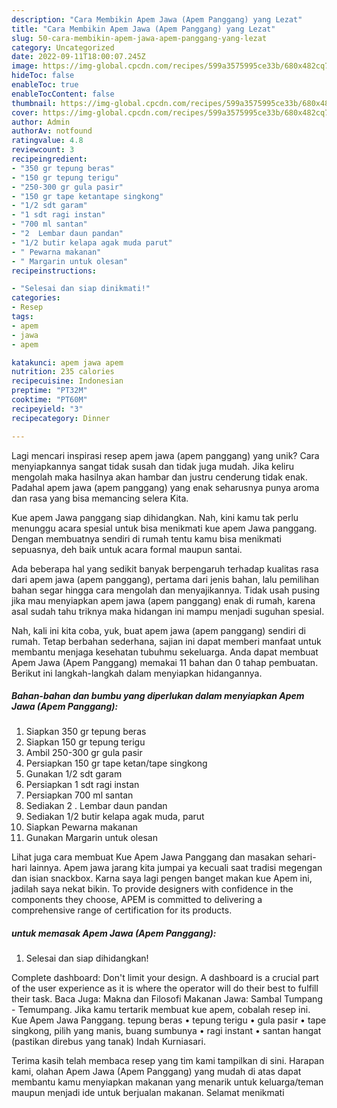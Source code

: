 ```yaml
---
description: "Cara Membikin Apem Jawa (Apem Panggang) yang Lezat"
title: "Cara Membikin Apem Jawa (Apem Panggang) yang Lezat"
slug: 50-cara-membikin-apem-jawa-apem-panggang-yang-lezat
category: Uncategorized
date: 2022-09-11T18:00:07.245Z
image: https://img-global.cpcdn.com/recipes/599a3575995ce33b/680x482cq70/apem-jawa-apem-panggang-foto-resep-utama.jpg
hideToc: false
enableToc: true
enableTocContent: false
thumbnail: https://img-global.cpcdn.com/recipes/599a3575995ce33b/680x482cq70/apem-jawa-apem-panggang-foto-resep-utama.jpg
cover: https://img-global.cpcdn.com/recipes/599a3575995ce33b/680x482cq70/apem-jawa-apem-panggang-foto-resep-utama.jpg
author: Admin
authorAv: notfound
ratingvalue: 4.8
reviewcount: 3
recipeingredient:
- "350 gr tepung beras"
- "150 gr tepung terigu"
- "250-300 gr gula pasir"
- "150 gr tape ketantape singkong"
- "1/2 sdt garam"
- "1 sdt ragi instan"
- "700 ml santan"
- "2  Lembar daun pandan"
- "1/2 butir kelapa agak muda parut"
- " Pewarna makanan"
- " Margarin untuk olesan"
recipeinstructions:

- "Selesai dan siap dinikmati!"
categories:
- Resep
tags:
- apem
- jawa
- apem

katakunci: apem jawa apem 
nutrition: 235 calories
recipecuisine: Indonesian
preptime: "PT32M"
cooktime: "PT60M"
recipeyield: "3"
recipecategory: Dinner

---
```





Lagi mencari inspirasi resep apem jawa (apem panggang) yang unik? Cara menyiapkannya sangat tidak susah dan tidak juga mudah. Jika keliru mengolah maka hasilnya akan hambar dan justru cenderung tidak enak. Padahal apem jawa (apem panggang) yang enak seharusnya punya aroma dan rasa yang bisa memancing selera Kita.





Kue apem Jawa panggang siap dihidangkan. Nah, kini kamu tak perlu menunggu acara spesial untuk bisa menikmati kue apem Jawa panggang. Dengan membuatnya sendiri di rumah tentu kamu bisa menikmati sepuasnya, deh baik untuk acara formal maupun santai.

Ada beberapa hal yang sedikit banyak berpengaruh terhadap kualitas rasa dari apem jawa (apem panggang), pertama dari jenis bahan, lalu pemilihan bahan segar hingga cara mengolah dan menyajikannya. Tidak usah pusing jika mau menyiapkan apem jawa (apem panggang) enak di rumah, karena asal sudah tahu triknya maka hidangan ini mampu menjadi suguhan spesial.






Nah, kali ini kita coba, yuk, buat apem jawa (apem panggang) sendiri di rumah. Tetap berbahan sederhana, sajian ini dapat memberi manfaat untuk membantu menjaga kesehatan tubuhmu sekeluarga. Anda dapat membuat Apem Jawa (Apem Panggang) memakai 11 bahan dan 0 tahap pembuatan. Berikut ini langkah-langkah dalam menyiapkan hidangannya.

<!--inarticleads1-->

##### Bahan-bahan dan bumbu yang diperlukan dalam menyiapkan Apem Jawa (Apem Panggang):

1. Siapkan 350 gr tepung beras
1. Siapkan 150 gr tepung terigu
1. Ambil 250-300 gr gula pasir
1. Persiapkan 150 gr tape ketan/tape singkong
1. Gunakan 1/2 sdt garam
1. Persiapkan 1 sdt ragi instan
1. Persiapkan 700 ml santan
1. Sediakan 2 . Lembar daun pandan
1. Sediakan 1/2 butir kelapa agak muda, parut
1. Siapkan  Pewarna makanan
1. Gunakan  Margarin untuk olesan


Lihat juga cara membuat Kue Apem Jawa Panggang dan masakan sehari-hari lainnya. Apem jawa jarang kita jumpai ya kecuali saat tradisi megengan dan isian snackbox. Karna saya lagi pengen banget makan kue Apem ini, jadilah saya nekat bikin. To provide designers with confidence in the components they choose, APEM is committed to delivering a comprehensive range of certification for its products. 

<!--inarticleads2-->

#####  untuk memasak Apem Jawa (Apem Panggang):


1. Selesai dan siap dihidangkan!

Complete dashboard: Don&#39;t limit your design. A dashboard is a crucial part of the user experience as it is where the operator will do their best to fulfill their task. Baca Juga: Makna dan Filosofi Makanan Jawa: Sambal Tumpang - Temumpang. Jika kamu tertarik membuat kue apem, cobalah resep ini. Kue Apem Jawa Panggang. tepung beras • tepung terigu • gula pasir • tape singkong, pilih yang manis, buang sumbunya • ragi instant • santan hangat (pastikan direbus yang tanak) Indah Kurniasari. 

Terima kasih telah membaca resep yang tim kami tampilkan di sini. Harapan kami, olahan Apem Jawa (Apem Panggang) yang mudah di atas dapat membantu kamu menyiapkan makanan yang menarik untuk keluarga/teman maupun menjadi ide untuk berjualan makanan. Selamat menikmati
